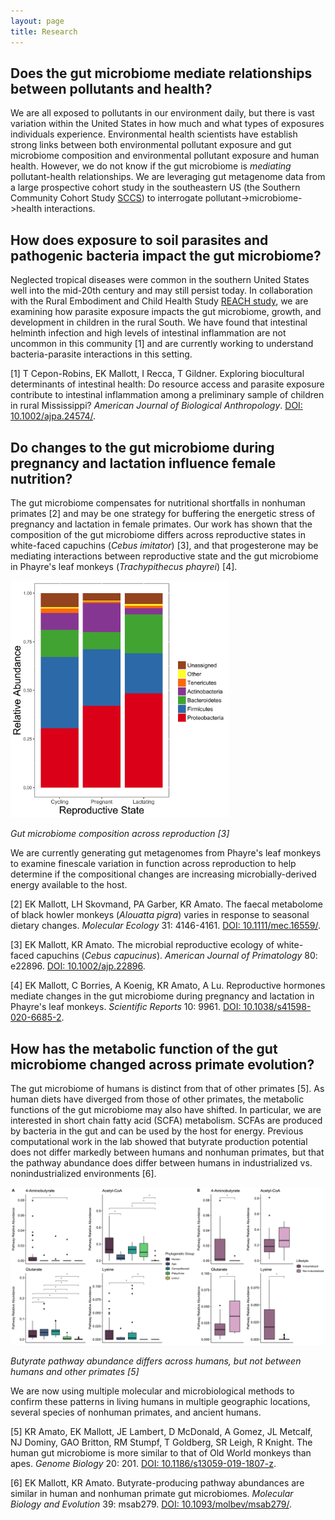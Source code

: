 ```yaml
---
layout: page
title: Research
---
```

## Does the gut microbiome mediate relationships between pollutants and health?
We are all exposed to pollutants in our environment daily, but there is vast variation within the United States in how much and what types of exposures individuals experience. Environmental health scientists have establish strong links between both environmental pollutant exposure and gut microbiome composition and environmental pollutant exposure and human health. However, we do not know if the gut microbiome is *mediating* pollutant-health relationships. We are leveraging gut metagenome data from a large prospective cohort study in the southeastern US (the Southern Community Cohort Study [SCCS](https://southerncommunitystudy.org)) to interrogate pollutant->microbiome->health interactions.

## How does exposure to soil parasites and pathogenic bacteria impact the gut microbiome?
Neglected tropical diseases were common in the southern United States well into the mid-20th century and may still persist today. In collaboration with the Rural Embodiment and Child Health Study [REACH study](https://reachresearch.org), we are examining how parasite exposure impacts the gut microbiome, growth, and development in children in the rural South. We have found that  intestinal helminth infection and high levels of intestinal inflammation are not uncommon in this community [1] and are currently working to understand bacteria-parasite interactions in this setting.

[1] T Cepon-Robins, EK Mallott, I Recca, T Gildner. Exploring biocultural determinants of intestinal health: Do resource access and parasite exposure contribute to intestinal inflammation among a preliminary sample of children in rural Mississippi? *American Journal of Biological Anthropology*. [DOI: 10.1002/ajpa.24574/](https://doi.org/10.1002/ajpa.24574).

## Do changes to the gut microbiome during pregnancy and lactation influence female nutrition?
The gut microbiome compensates for nutritional shortfalls in nonhuman primates [2] and may be one strategy for buffering the energetic stress of pregnancy and lactation in female primates. Our work has shown that the composition of the gut microbiome differs across reproductive states in white-faced capuchins (*Cebus imitator*) [3], and that progesterone may be mediating interactions between reproductive state and the gut microbiome in Phayre's leaf monkeys (*Trachypithecus phayrei*) [4].

<img src="/images/microbe_comp_repro_af_nochloro.jpg" alt="Stacked bar chart showing the differences in the relative abundance of phyla of bacteria between cycling, pregnant, and lactating females" width=350>

*Gut microbiome composition across reproduction [3]*

We are currently generating gut metagenomes from Phayre's leaf monkeys to examine finescale variation in function across reproduction to help determine if the compositional changes are increasing microbially-derived energy available to the host.

[2] EK Mallott, LH Skovmand, PA Garber, KR Amato. The faecal metabolome of black howler monkeys (*Alouatta pigra*) varies in response to seasonal dietary changes. *Molecular Ecology* 31: 4146-4161. [DOI: 10.1111/mec.16559/](https://doi.org/10.1111/mec.16559).

[3] EK Mallott, KR Amato. The microbial reproductive ecology of white-faced capuchins (*Cebus capucinus*). *American Journal of Primatology* 80: e22896. [DOI: 10.1002/ajp.22896](https://doi.org/10.1002/ajp.22896).

[4] EK Mallott, C Borries, A Koenig, KR Amato, A Lu. Reproductive hormones mediate changes in the gut microbiome during pregnancy and lactation in Phayre's leaf monkeys. *Scientific Reports* 10: 9961. [DOI: 10.1038/s41598-020-6685-2](https://doi.org/10.1038/s41598-020-6685-2).

## How has the metabolic function of the gut microbiome changed across primate evolution?
The gut microbiome of humans is distinct from that of other primates [5]. As human diets have diverged from those of other primates, the metabolic functions of the gut microbiome may also have shifted. In particular, we are interested in short chain fatty acid (SCFA) metabolism. SCFAs are produced by bacteria in the gut and can be used by the host for energy. Previous computational work in the lab showed that butyrate production potential does not differ markedly between humans and nonhuman primates, but that the pathway abundance does differ between humans in industrialized vs. nonindustrialized environments [6].  

<img src="/images/Figure3.jpg" alt="Multiple box plots showing differences in butyrate pathway abundance across primates and within humans" width=600>

*Butyrate pathway abundance differs across humans, but not between humans and other primates [5]*

We are now using multiple molecular and microbiological methods to confirm these patterns in living humans in multiple geographic locations, several species of nonhuman primates, and ancient humans.

[5] KR Amato, EK Mallott, JE Lambert, D McDonald, A Gomez, JL Metcalf, NJ Dominy, GAO Britton, RM Stumpf, T Goldberg, SR Leigh, R Knight. The human gut microbiome is more similar to that of Old World monkeys than apes. *Genome Biology* 20: 201. [DOI: 10.1186/s13059-019-1807-z](https://doi.org/10.1186/s13059-019-1807-z).

[6] EK Mallott, KR Amato. Butyrate-producing pathway abundances are similar in human and nonhuman primate gut microbiomes. *Molecular Biology and Evolution* 39: msab279. [DOI: 10.1093/molbev/msab279/](https://doi.org/10.1093/molbev/msab279).
